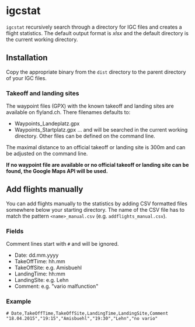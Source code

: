 # igcstat
`igcstat` recursively search through a directory for IGC files and creates a flight statistics.
The default output format is _xlsx_ and the default directory is the current working directory.

## Installation
Copy the appropriate binary from the `dist` directory to the parent directory of your IGC files.

### Takeoff and landing sites
The waypoint files (GPX) with the known takeoff and landing sites are available on flyland.ch. There filenames defaults to:
* Waypoints_Landeplatz.gpx 
* Waypoints_Startplatz.gpx
... and will be searched in the current working directory. Other files can be defined on the command line.

The maximal distance to an official takeoff or landing site is 300m and can be adjusted on the command line.

__If no waypoint file are available or no official takeoff or landing site can be found, the Google Maps API will be used.__

###

## Add flights manually
You can add flights manually to the statistics by adding CSV formatted files somewhere below your starting directory.
The name of the CSV file has to match the pattern `<name>_manual.csv` (e.g. `addflights_manual.csv`).

### Fields
Comment lines start with `#` and will be ignored.
* Date:        dd.mm.yyyy
* TakeOffTime: hh.mm
* TakeOffSite: e.g. Amisbuehl
* LandingTime: hh:mm
* LandingSite: e.g. Lehn
* Comment:     e.g. "vario malfunction"

### Example
    # Date,TakeOffTime,TakeOffSite,LandingTime,LandingSite,Comment
    "18.04.2015","19:15","Amisbuehl","19:30","Lehn","no vario"
